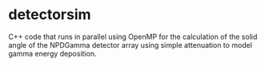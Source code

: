 # detectorsim

C++ code that runs in parallel using OpenMP for the calculation of the solid angle of the NPDGamma detector array using simple attenuation to model gamma energy deposition.
